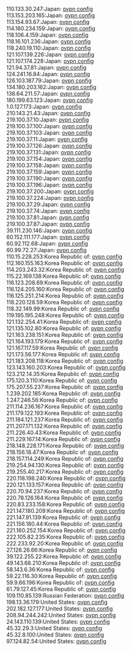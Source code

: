 110.133.30.247:Japan: [ovpn config](vpn/110_133_30_247.ovpn)  
113.153.203.165:Japan: [ovpn config](vpn/113_153_203_165.ovpn)  
113.154.93.67:Japan: [ovpn config](vpn/113_154_93_67.ovpn)  
114.180.234.159:Japan: [ovpn config](vpn/114_180_234_159.ovpn)  
118.106.4.159:Japan: [ovpn config](vpn/118_106_4_159.ovpn)  
118.16.101.236:Japan: [ovpn config](vpn/118_16_101_236.ovpn)  
118.240.19.110:Japan: [ovpn config](vpn/118_240_19_110.ovpn)  
121.107.139.226:Japan: [ovpn config](vpn/121_107_139_226.ovpn)  
121.107.174.228:Japan: [ovpn config](vpn/121_107_174_228.ovpn)  
121.94.37.81:Japan: [ovpn config](vpn/121_94_37_81.ovpn)  
124.241.16.84:Japan: [ovpn config](vpn/124_241_16_84.ovpn)  
126.103.187.79:Japan: [ovpn config](vpn/126_103_187_79.ovpn)  
134.180.203.162:Japan: [ovpn config](vpn/134_180_203_162.ovpn)  
138.64.211.57:Japan: [ovpn config](vpn/138_64_211_57.ovpn)  
180.199.63.123:Japan: [ovpn config](vpn/180_199_63_123.ovpn)  
1.0.127.173:Japan: [ovpn config](vpn/1_0_127_173.ovpn)  
210.143.21.43:Japan: [ovpn config](vpn/210_143_21_43.ovpn)  
219.100.37.10:Japan: [ovpn config](vpn/219_100_37_10.ovpn)  
219.100.37.100:Japan: [ovpn config](vpn/219_100_37_100.ovpn)  
219.100.37.103:Japan: [ovpn config](vpn/219_100_37_103.ovpn)  
219.100.37.11:Japan: [ovpn config](vpn/219_100_37_11.ovpn)  
219.100.37.126:Japan: [ovpn config](vpn/219_100_37_126.ovpn)  
219.100.37.131:Japan: [ovpn config](vpn/219_100_37_131.ovpn)  
219.100.37.154:Japan: [ovpn config](vpn/219_100_37_154.ovpn)  
219.100.37.158:Japan: [ovpn config](vpn/219_100_37_158.ovpn)  
219.100.37.159:Japan: [ovpn config](vpn/219_100_37_159.ovpn)  
219.100.37.190:Japan: [ovpn config](vpn/219_100_37_190.ovpn)  
219.100.37.196:Japan: [ovpn config](vpn/219_100_37_196.ovpn)  
219.100.37.200:Japan: [ovpn config](vpn/219_100_37_200.ovpn)  
219.100.37.224:Japan: [ovpn config](vpn/219_100_37_224.ovpn)  
219.100.37.29:Japan: [ovpn config](vpn/219_100_37_29.ovpn)  
219.100.37.74:Japan: [ovpn config](vpn/219_100_37_74.ovpn)  
219.100.37.81:Japan: [ovpn config](vpn/219_100_37_81.ovpn)  
219.100.37.87:Japan: [ovpn config](vpn/219_100_37_87.ovpn)  
39.111.230.146:Japan: [ovpn config](vpn/39_111_230_146.ovpn)  
60.152.111.177:Japan: [ovpn config](vpn/60_152_111_177.ovpn)  
60.92.112.68:Japan: [ovpn config](vpn/60_92_112_68.ovpn)  
60.99.72.27:Japan: [ovpn config](vpn/60_99_72_27.ovpn)  
110.15.228.253:Korea Republic of: [ovpn config](vpn/110_15_228_253.ovpn)  
112.160.155.163:Korea Republic of: [ovpn config](vpn/112_160_155_163.ovpn)  
114.203.243.32:Korea Republic of: [ovpn config](vpn/114_203_243_32.ovpn)  
115.22.169.138:Korea Republic of: [ovpn config](vpn/115_22_169_138.ovpn)  
116.123.208.69:Korea Republic of: [ovpn config](vpn/116_123_208_69.ovpn)  
116.124.205.160:Korea Republic of: [ovpn config](vpn/116_124_205_160.ovpn)  
116.125.251.214:Korea Republic of: [ovpn config](vpn/116_125_251_214.ovpn)  
118.220.128.59:Korea Republic of: [ovpn config](vpn/118_220_128_59.ovpn)  
118.32.149.99:Korea Republic of: [ovpn config](vpn/118_32_149_99.ovpn)  
119.195.195.248:Korea Republic of: [ovpn config](vpn/119_195_195_248.ovpn)  
121.132.254.41:Korea Republic of: [ovpn config](vpn/121_132_254_41.ovpn)  
121.135.102.80:Korea Republic of: [ovpn config](vpn/121_135_102_80.ovpn)  
121.163.238.151:Korea Republic of: [ovpn config](vpn/121_163_238_151.ovpn)  
121.164.193.179:Korea Republic of: [ovpn config](vpn/121_164_193_179.ovpn)  
121.167.117.59:Korea Republic of: [ovpn config](vpn/121_167_117_59.ovpn)  
121.173.56.177:Korea Republic of: [ovpn config](vpn/121_173_56_177.ovpn)  
121.183.208.118:Korea Republic of: [ovpn config](vpn/121_183_208_118.ovpn)  
123.143.160.203:Korea Republic of: [ovpn config](vpn/123_143_160_203.ovpn)  
123.212.14.35:Korea Republic of: [ovpn config](vpn/123_212_14_35.ovpn)  
175.120.3.110:Korea Republic of: [ovpn config](vpn/175_120_3_110.ovpn)  
175.207.55.237:Korea Republic of: [ovpn config](vpn/175_207_55_237.ovpn)  
1.239.202.185:Korea Republic of: [ovpn config](vpn/1_239_202_185.ovpn)  
1.247.246.56:Korea Republic of: [ovpn config](vpn/1_247_246_56.ovpn)  
211.114.236.167:Korea Republic of: [ovpn config](vpn/211_114_236_167.ovpn)  
211.179.122.193:Korea Republic of: [ovpn config](vpn/211_179_122_193.ovpn)  
211.184.121.237:Korea Republic of: [ovpn config](vpn/211_184_121_237.ovpn)  
211.207.171.132:Korea Republic of: [ovpn config](vpn/211_207_171_132.ovpn)  
211.226.40.43:Korea Republic of: [ovpn config](vpn/211_226_40_43.ovpn)  
211.229.167.14:Korea Republic of: [ovpn config](vpn/211_229_167_14.ovpn)  
218.148.228.171:Korea Republic of: [ovpn config](vpn/218_148_228_171.ovpn)  
218.156.18.47:Korea Republic of: [ovpn config](vpn/218_156_18_47.ovpn)  
218.157.114.249:Korea Republic of: [ovpn config](vpn/218_157_114_249.ovpn)  
219.254.94.130:Korea Republic of: [ovpn config](vpn/219_254_94_130.ovpn)  
219.255.40.217:Korea Republic of: [ovpn config](vpn/219_255_40_217.ovpn)  
220.118.198.240:Korea Republic of: [ovpn config](vpn/220_118_198_240.ovpn)  
220.121.133.157:Korea Republic of: [ovpn config](vpn/220_121_133_157.ovpn)  
220.70.94.237:Korea Republic of: [ovpn config](vpn/220_70_94_237.ovpn)  
220.78.126.164:Korea Republic of: [ovpn config](vpn/220_78_126_164.ovpn)  
220.83.233.158:Korea Republic of: [ovpn config](vpn/220_83_233_158.ovpn)  
221.147.180.209:Korea Republic of: [ovpn config](vpn/221_147_180_209.ovpn)  
221.147.91.139:Korea Republic of: [ovpn config](vpn/221_147_91_139.ovpn)  
221.156.180.44:Korea Republic of: [ovpn config](vpn/221_156_180_44.ovpn)  
221.160.252.154:Korea Republic of: [ovpn config](vpn/221_160_252_154.ovpn)  
222.105.82.235:Korea Republic of: [ovpn config](vpn/222_105_82_235.ovpn)  
222.233.92.20:Korea Republic of: [ovpn config](vpn/222_233_92_20.ovpn)  
27.126.26.66:Korea Republic of: [ovpn config](vpn/27_126_26_66.ovpn)  
39.122.255.22:Korea Republic of: [ovpn config](vpn/39_122_255_22.ovpn)  
49.143.68.210:Korea Republic of: [ovpn config](vpn/49_143_68_210.ovpn)  
58.143.6.36:Korea Republic of: [ovpn config](vpn/58_143_6_36.ovpn)  
59.22.116.30:Korea Republic of: [ovpn config](vpn/59_22_116_30.ovpn)  
59.9.66.196:Korea Republic of: [ovpn config](vpn/59_9_66_196.ovpn)  
61.79.127.45:Korea Republic of: [ovpn config](vpn/61_79_127_45.ovpn)  
109.110.85.139:Russian Federation: [ovpn config](vpn/109_110_85_139.ovpn)  
198.13.36.179:United States: [ovpn config](vpn/198_13_36_179.ovpn)  
202.182.127.177:United States: [ovpn config](vpn/202_182_127_177.ovpn)  
208.94.244.242:United States: [ovpn config](vpn/208_94_244_242.ovpn)  
24.143.110.139:United States: [ovpn config](vpn/24_143_110_139.ovpn)  
45.32.29.3:United States: [ovpn config](vpn/45_32_29_3.ovpn)  
45.32.8.100:United States: [ovpn config](vpn/45_32_8_100.ovpn)  
97.124.82.54:United States: [ovpn config](vpn/97_124_82_54.ovpn)  
